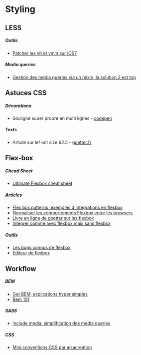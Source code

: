 # Styling



## LESS

##### Outils
- [Patcher les vh et vmin sur iOS7](https://gist.github.com/zaygraveyard/dc4ca2cb5271d6e8d641#file-viewport-units-ios-less)

##### Media queries
- [Gestion des media queries via un mixin, la solution 2 est top](http://www.iambacon.co.uk/blog/life-is-now-easier-create-media-query-mixins-with-rulesets-less-css)


## Astuces CSS

##### Décorations
- Souligné super propre en multi lignes - [codepen](https://codepen.io/jonneal/pen/PzGYEE)

##### Texts
- Article sur lef ont size 62.5 - [goetter.fr](https://blog.goetter.fr/2016/07/05/lastuce-du-font-size-62-5-oui-non-ou-ca-depend/)


## Flex-box

##### Chead Sheet
- [Ultimate Flexbox cheat sheet](http://www.sketchingwithcss.com/samplechapter/cheatsheet.html)

##### Articles
- [Flex box patterns, exemples d'intégrations en flexbox](http://www.flexboxpatterns.com/home)
- [Normaliser les comportements Flexbox entre les browsers](http://philipwalton.com/articles/normalizing-cross-browser-flexbox-bugs/)
- [Livre en ligne de goetter sur les flexbox](http://goetter.fr/livres/flexbox/)
- [Intégrer comme avec flexbox mais sans flexbox](http://kyusuf.com/post/almost-complete-guide-to-flexbox-without-flexbox)

##### Outils
- [Les bugs connus de flexbox](https://github.com/philipwalton/flexbugs)
- [Editeur de flexbox](http://briandiehr.com/#/layout-editor?_k=mq4ua6)


## Workflow

##### BEM
- [Get BEM, explications hyper simples](http://getbem.com/naming/)
- [Bem 101](https://css-tricks.com/bem-101/)

##### SASS
- [include media, simplification des media queries](http://include-media.com/)

##### CSS
- [Mini conventions CSS par alsacreation](http://www.alsacreations.com/article/lire/1707-mini-convention-css.html)
